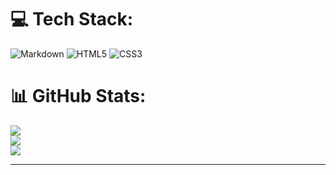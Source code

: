 
# 💻 Tech Stack:
![Markdown](https://img.shields.io/badge/markdown-%23000000.svg?style=for-the-badge&logo=markdown&logoColor=white) ![HTML5](https://img.shields.io/badge/html5-%23E34F26.svg?style=for-the-badge&logo=html5&logoColor=white) ![CSS3](https://img.shields.io/badge/css3-%231572B6.svg?style=for-the-badge&logo=css3&logoColor=white)
# 📊 GitHub Stats:
![](https://github-readme-stats.vercel.app/api?username=codxJC&theme=vue&hide_border=true&include_all_commits=false&count_private=true)<br/>
![](https://github-readme-streak-stats.herokuapp.com/?user=codxJC&theme=vue&hide_border=true)<br/>
![](https://github-readme-stats.vercel.app/api/top-langs/?username=codxJC&theme=vue&hide_border=true&include_all_commits=false&count_private=true&layout=compact)

---
<!-- [![](https://visitcount.itsvg.in/api?id=codxJC&icon=0&color=0)](https://visitcount.itsvg.in) -->

<!-- Proudly created with GPRM ( https://gprm.itsvg.in ) -->

